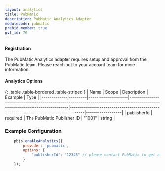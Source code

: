 ```yaml
---
layout: analytics
title: PubMatic
description: PubMatic Analytics Adapter
modulecode: pubmatic
prebid_member: true
gvl_id: 76
---
```


#### Registration

The PubMatic Analytics adapter requires setup and approval from the
PubMatic team. Please reach out to your account team for more information.

#### Analytics Options

{: .table .table-bordered .table-striped }
| Name         | Scope              | Description                                                                                                                 | Example                                                                             | Type             |
|-------------|---------|--------------------|-----------------------------------------------------------------------------------------------------------------------------|-------------------------------------------------------------------------------------|------------------|
| publisherId | required  | The PubMatic Publisher ID | "1001"  | string |

### Example Configuration

```javascript
    pbjs.enableAnalytics({
        provider: 'pubmatic',
        options: {
            "publisherId": "12345" // please contact PubMatic to get a publisherId for yourself
        }
    });
```
